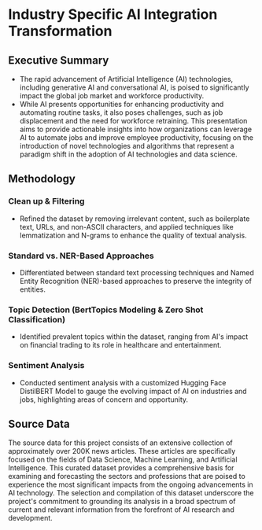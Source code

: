 # Industry Specific AI Integration Transformation

## Executive Summary

* The rapid advancement of Artificial Intelligence (AI) technologies, including generative AI and conversational AI, is poised to significantly impact the global job market and workforce productivity.
* While AI presents opportunities for enhancing productivity and automating routine tasks, it also poses challenges, such as job displacement and the need for workforce retraining. This presentation aims to provide actionable insights into how organizations can leverage AI to automate jobs and improve employee productivity, focusing on the introduction of novel technologies and algorithms that represent a paradigm shift in the adoption of AI technologies and data science.

## Methodology

### Clean up & Filtering
   
   * Refined the dataset by removing irrelevant content, such as boilerplate text, URLs, and non-ASCII characters, and applied techniques like lemmatization and N-grams to enhance the quality of textual analysis.

### Standard vs. NER-Based Approaches

 * Differentiated between standard text processing techniques and Named Entity Recognition (NER)-based approaches to preserve the integrity of entities.

### Topic Detection (BertTopics Modeling & Zero Shot Classification)

 * Identified prevalent topics within the dataset, ranging from AI's impact on financial trading to its role in healthcare and entertainment.

### Sentiment Analysis

 * Conducted sentiment analysis with a customized Hugging Face DistilBERT Model to gauge the evolving impact of AI on industries and jobs, highlighting areas of concern and opportunity.

## Source Data

The source data for this project consists of an extensive collection of approximately over 200K news articles. These articles are specifically focused on the fields of Data Science, Machine Learning, and Artificial Intelligence. This curated dataset provides a comprehensive basis for examining and forecasting the sectors and professions that are poised to experience the most significant impacts from the ongoing advancements in AI technology. The selection and compilation of this dataset underscore the project's commitment to grounding its analysis in a broad spectrum of current and relevant information from the forefront of AI research and development.
